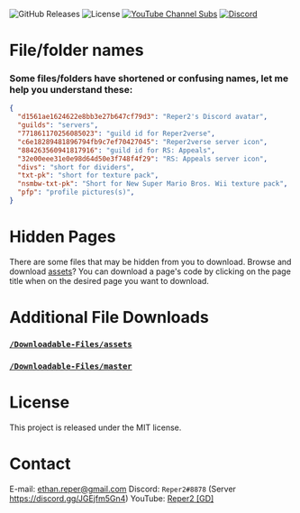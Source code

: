![GitHub Releases](https://img.shields.io/github/v/release/Reper2/Downloadable-Files?include_prereleases&sort=semver)
![License](https://img.shields.io/github/license/Reper2/Downloadable-Files)
[![YouTube Channel Subs](https://img.shields.io/youtube/channel/subscribers/UCofCDfLjs_TkiC-p0-k_9XA?color=%23FF6969&label=Reper2%20%5BGD%5D&logo=youtube&logoColor=%23FF0000&style=flat)](https://www.youtube.com/channel/UCofCDfLjs_TkiC-p0-k_9XA)
[![Discord](https://img.shields.io/discord/771861170256085023?color=%237289DA&label=Official%20Server&logo=discord)](https://discord.gg/JGEjfm5Gn4)

# File/folder names
### Some files/folders have shortened or confusing names, let me help you understand these:

```json
{
  "d1561ae1624622e8bb3e27b647cf79d3": "Reper2's Discord avatar", 
  "guilds": "servers",
  "771861170256085023": "guild id for Reper2verse",
  "c6e18289481896794fb9c7ef70427045": "Reper2verse server icon",
  "884263560941817916": "guild id for RS: Appeals",
  "32e00eee31e0e98d64d50e3f748f4f29": "RS: Appeals server icon",
  "divs": "short for dividers",
  "txt-pk": "short for texture pack",
  "nsmbw-txt-pk": "Short for New Super Mario Bros. Wii texture pack",
  "pfp": "profile pictures(s)",
}
```

# Hidden Pages
There are some files that may be hidden from you to download. Browse and download [assets](https://reper2.github.io/Downloadable-Files/html/assets)? You can download a page's code by clicking on the page title when on the desired page you want to download.

# Additional File Downloads
### [`/Downloadable-Files/assets`](https://reper2.github.io/Downloadable-Files/assets.zip)  
### [`/Downloadable-Files/master`](https://github.com/Reper2/Downloadable-Files/archive/refs/heads/master.zip)

# License
This project is released under the MIT license.

# Contact
E-mail: [ethan.reper@gmail.com](mailto:ethan.reper@gmail.com)
Discord: `Reper2#8878` (Server https://discord.gg/JGEjfm5Gn4)
YouTube: [Reper2 [GD]](https://www.youtube.com/channel/UCofCDfLjs_TkiC-p0-k_9XA)
